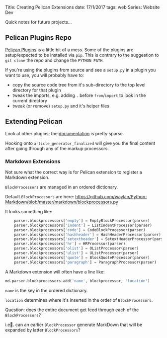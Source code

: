 Title:	Creating Pelican Extensions
date:	17/1/2017
tags:	web
Series:	Website Dev

Quick notes for future projects...

## Pelican Plugins Repo ##
[Pelican Plugins](https://github.com/getpelican/pelican-plugins) is a little bit of a mess. Some of the plugins are setup/expected to be installed via `pip`. This is contrary to the suggestion to `git clone` the repo and change the `PYTHON PATH`. 

If you're using the plugins from source and see a `setup.py` in a plugin you want to use, you will probably have to:

- copy the source code tree from it's sub-directory to the top level directory for that plugin
- tweak the imports, e.g. adding `.` before `from`/`import` to look in the current directory
- tweak (or remove) `setup.py` and it's helper files

## Extending Pelican ##

Look at other plugins; the [documentation](http://docs.getpelican.com/en/3.7.1/plugins.html) is pretty sparse.

Hooking onto `article_generator_finalized` will give you the final content after going through any of the markup processors.

### Markdown Extensions ###

Not sure what the correct way is for Pelican extension to register a Markdown extension.

`BlockProcessors` are managed in an ordered dictionary.

Default `BlockProcessors` are here: <https://github.com/waylan/Python-Markdown/blob/master/markdown/blockprocessors.py>

It looks something like:

```python
    parser.blockprocessors['empty'] = EmptyBlockProcessor(parser)
    parser.blockprocessors['indent'] = ListIndentProcessor(parser)
    parser.blockprocessors['code'] = CodeBlockProcessor(parser)
    parser.blockprocessors['hashheader'] = HashHeaderProcessor(parser)
    parser.blockprocessors['setextheader'] = SetextHeaderProcessor(parser)
    parser.blockprocessors['hr'] = HRProcessor(parser)
    parser.blockprocessors['olist'] = OListProcessor(parser)
    parser.blockprocessors['ulist'] = UListProcessor(parser)
    parser.blockprocessors['quote'] = BlockQuoteProcessor(parser)
    parser.blockprocessors['paragraph'] = ParagraphProcessor(parser)
```

A Markdown extension will often have a line like:
```python
md.parser.blockprocessors.add('name', blockprocessor, 'location')
```

`name` is the key in the ordered dictionary.

`location` determines where it's inserted in the order of `BlockProcessors`.

Question: does the entire document get feed through each of the `BlockProcessors`?

i.e. can an earlier `BlockProcessor` generate MarkDown that will be expanded by latter `BlockProcessors`?

 